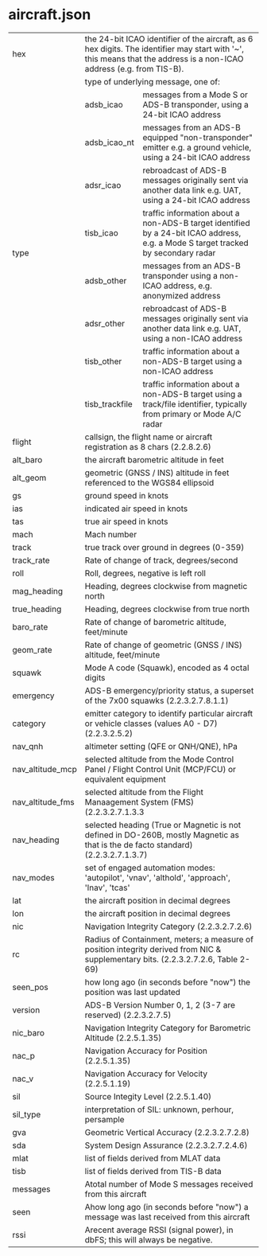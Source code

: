 # aircraft.json


<table border="0" style="border-width: 0">
    <tbody>
        <tr>
            <td>hex</td>
            <td colspan="2">the 24-bit ICAO identifier of the aircraft, as 6 hex digits. The identifier may start with '~', this means that the address is a non-ICAO address (e.g. from TIS-B).</td>
        </tr>
        <tr>
            <td rowspan="9">type</td>
            <td colspan="2">type of underlying message, one of:
</td>
        </tr>
        <tr>
            <td>adsb_icao</td>
            <td>messages from a Mode S or ADS-B transponder, using a 24-bit ICAO address</td>
        </tr>
        <tr>
            <td>adsb_icao_nt</td>
            <td>messages from an ADS-B equipped "non-transponder" emitter e.g. a ground vehicle, using a 24-bit ICAO address</td>
        </tr>
        <tr>
            <td>adsr_icao</td>
            <td>rebroadcast of ADS-B messages originally sent via another data link e.g. UAT, using a 24-bit ICAO address</td>
        </tr>
        <tr>
            <td>tisb_icao</td>
            <td>traffic information about a non-ADS-B target identified by a 24-bit ICAO address, e.g. a Mode S target tracked by secondary radar</td>
        </tr>
        <tr>
            <td>adsb_other</td>
            <td>messages from an ADS-B transponder using a non-ICAO address, e.g. anonymized address</td>
        </tr>
        <tr>
            <td>adsr_other</td>
            <td>rebroadcast of ADS-B messages originally sent via another data link e.g. UAT, using a non-ICAO address</td>
        </tr>
        <tr>
            <td>tisb_other</td>
            <td>traffic information about a non-ADS-B target using a non-ICAO address</td>
        </tr>
        <tr>
            <td>tisb_trackfile</td>
            <td>traffic information about a non-ADS-B target using a track/file identifier, typically from primary or Mode A/C radar</td>
        </tr>
        <tr>
            <td>flight</td>
            <td colspan=2>callsign, the flight name or aircraft registration as 8 chars (2.2.8.2.6)</td>
        </tr>
        <tr>
            <td>alt_baro</td>
            <td colspan=2>the aircraft barometric altitude in feet</td>
        </tr>
        <tr>
            <td>alt_geom</td>
            <td colspan=2>geometric (GNSS / INS) altitude in feet referenced to the WGS84 ellipsoid</td>
        </tr>
        <tr>
            <td>gs</td>
            <td colspan=2>ground speed in knots</td>
        </tr>
        <tr>
            <td>ias</td>
            <td colspan=2>indicated air speed in knots</td>
        </tr>
        <tr>
            <td>tas</td>
            <td colspan=2>true air speed in knots</td>
        </tr>
        <tr>
            <td>mach</td>
            <td colspan=2>Mach number</td>
        </tr>
        <tr>
            <td>track</td>
            <td colspan=2>true track over ground in degrees (0-359)</td>
        </tr>
        <tr>
            <td>track_rate</td>
            <td colspan=2>Rate of change of track, degrees/second</td>
        </tr>
        <tr>
            <td>roll</td>
            <td colspan=2>Roll, degrees, negative is left roll</td>
        </tr>
        <tr>
            <td>mag_heading</td>
            <td colspan=2>Heading, degrees clockwise from magnetic north</td>
        </tr>
        <tr>
            <td>true_heading</td>
            <td colspan=2>Heading, degrees clockwise from true north</td>
        </tr>
        <tr>
            <td>baro_rate</td>
            <td colspan=2>Rate of change of barometric altitude, feet/minute</td>
        </tr>
        <tr>
            <td>geom_rate</td>
            <td colspan=2>Rate of change of geometric (GNSS / INS) altitude, feet/minute</td>
        </tr>
        <tr>
            <td>squawk</td>
            <td colspan=2>Mode A code (Squawk), encoded as 4 octal digits</td>
        </tr>
        <tr>
            <td>emergency</td>
            <td colspan="2">ADS-B emergency/priority status, a superset of the 7x00 squawks (2.2.3.2.7.8.1.1)</td>
        </tr>
        <tr>
            <td>category</td>
            <td colspan=2>emitter category to identify particular aircraft or vehicle classes (values A0 - D7) (2.2.3.2.5.2)</td>
        </tr>
        <tr>
            <td>nav_qnh</td>
            <td colspan=2>altimeter setting (QFE or QNH/QNE), hPa</td>
        </tr>
        <tr>
            <td>nav_altitude_mcp</td>
            <td colspan=2>selected altitude from the Mode Control Panel / Flight Control Unit (MCP/FCU) or equivalent equipment</td>
        </tr>
        <tr>
            <td>nav_altitude_fms</td>
            <td colspan=2>selected altitude from the Flight Manaagement System (FMS) (2.2.3.2.7.1.3.3</td>
        </tr>
        <tr>
            <td>nav_heading</td>
            <td colspan=2>selected heading (True or Magnetic is not defined in DO-260B, mostly Magnetic as that is the de facto standard) (2.2.3.2.7.1.3.7)</td>
        </tr>
        <tr>
            <td>nav_modes</td>
            <td colspan=2>set of engaged automation modes: 'autopilot', 'vnav', 'althold', 'approach', 'lnav', 'tcas'</td>
        </tr>
        <tr>
            <td>lat</td>
            <td colspan=2>the aircraft position in decimal degrees</td>
        </tr>
        <tr>
            <td>lon</td>
            <td colspan=2>the aircraft position in decimal degrees</td>
        </tr>
        <tr>
            <td>nic</td>
            <td colspan=2>Navigation Integrity Category (2.2.3.2.7.2.6)</td>
        </tr>
        <tr>
            <td>rc</td>
            <td colspan=2>Radius of Containment, meters; a measure of position integrity derived from NIC & supplementary bits. (2.2.3.2.7.2.6, Table 2-69)</td>
        </tr>
        <tr>
            <td>seen_pos</td>
            <td colspan=2>how long ago (in seconds before "now") the position was last updated</td>
        </tr>
        <tr>
            <td>version</td>
            <td colspan=2>ADS-B Version Number 0, 1, 2 (3-7 are reserved) (2.2.3.2.7.5)</td>
        </tr>
        <tr>
            <td>nic_baro</td>
            <td colspan=2>Navigation Integrity Category for Barometric Altitude (2.2.5.1.35)</td>
        </tr>
        <tr>
            <td>nac_p</td>
            <td colspan=2>Navigation Accuracy for Position (2.2.5.1.35)</td>
        </tr>
        <tr>
            <td>nac_v</td>
            <td colspan=2>Navigation Accuracy for Velocity (2.2.5.1.19)</td>
        </tr>
        <tr>
            <td>sil</td>
            <td colspan=2>Source Integity Level (2.2.5.1.40)</td>
        </tr>
        <tr>
            <td>sil_type</td>
            <td colspan=2>interpretation of SIL: unknown, perhour, persample</td>
        </tr>
        <tr>
            <td>gva</td>
            <td colspan=2>Geometric Vertical Accuracy  (2.2.3.2.7.2.8)</td>
        </tr>
        <tr>
            <td>sda</td>
            <td colspan=2>System Design Assurance (2.2.3.2.7.2.4.6)</td>
        </tr>
        <tr>
            <td>mlat</td>
            <td colspan=2>list of fields derived from MLAT data</td>
        </tr>
        <tr>
            <td>tisb</td>
            <td colspan=2>list of fields derived from TIS-B data</td>
        </tr>
        <tr>
            <td>messages</td>
            <td colspan="2">Atotal number of Mode S messages received from this aircraft</td>
        </tr>
        <tr>
            <td>seen</td>
            <td colspan="2">Ahow long ago (in seconds before "now") a message was last received from this aircraft</td>
        </tr>
        <tr>
            <td>rssi</td>
            <td colspan="2">Arecent average RSSI (signal power), in dbFS; this will always be negative.</td>
        </tr>
    </tbody>
</table>